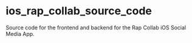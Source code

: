 # ios_rap_collab_source_code
Source code for the frontend and backend for the Rap Collab iOS Social Media App.
